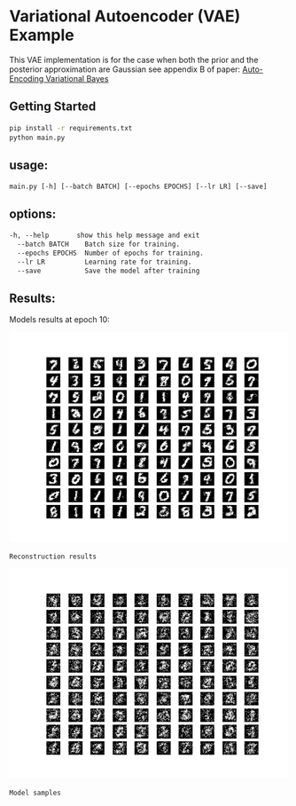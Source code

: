 # Variational Autoencoder (VAE) Example

This VAE implementation is for the case when both the prior and the posterior approximation are Gaussian see appendix B of paper:  [Auto-Encoding Variational Bayes](https://arxiv.org/abs/1312.6114)


## Getting Started

```bash
pip install -r requirements.txt
python main.py
```
## usage:
``` 
main.py [-h] [--batch BATCH] [--epochs EPOCHS] [--lr LR] [--save]
```
## options:
```  
-h, --help       show this help message and exit
  --batch BATCH    Batch size for training.
  --epochs EPOCHS  Number of epochs for training.
  --lr LR          Learning rate for training.
  --save           Save the model after training
```

## Results:
Models results at epoch 10:

![Sample Image](images/reconstruction.png)

`Reconstruction results`


![Sample Image](images/model_samples.png)

`Model samples`


